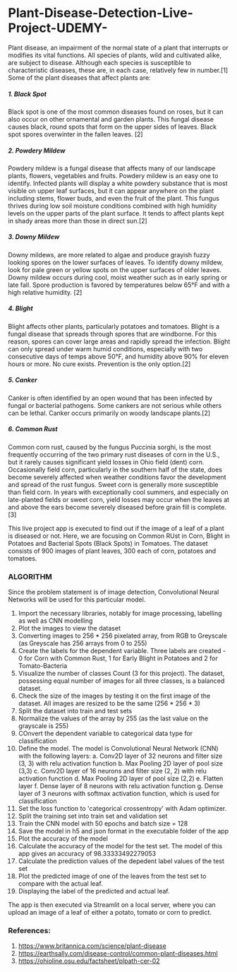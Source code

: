 # Plant-Disease-Detection-Live-Project-UDEMY-

Plant disease, an impairment of the normal state of a plant that interrupts or modifies its vital functions. All species of plants, wild and cultivated alike, are subject to disease. Although each species is susceptible to characteristic diseases, these are, in each case, relatively few in number.[1] Some of the plant diseases that affect plants are:

##### 1. Black Spot
Black spot is one of the most common diseases found on roses, but it can also occur on other ornamental and garden plants.  This fungal disease causes black, round spots that form on the upper sides of leaves. Black spot spores overwinter in the fallen leaves. [2]

##### 2. Powdery Mildew
Powdery mildew is a fungal disease that affects many of our landscape plants, flowers, vegetables and fruits. Powdery mildew is an easy one to identify. Infected plants will display a white powdery substance that is most visible on upper leaf surfaces, but it can appear anywhere on the plant including stems, flower buds, and even the fruit of the plant.  This fungus thrives during low soil moisture conditions combined with high humidity levels on the upper parts of the plant surface.  It tends to affect plants kept in shady areas more than those in direct sun.[2]

##### 3. Downy Mildew
Downy mildews, are more related to algae and produce grayish fuzzy looking spores on the lower surfaces of leaves.  To identify downy mildew, look for pale green or yellow spots on the upper surfaces of older leaves. Downy mildew occurs during cool, moist weather such as in early spring or late fall.  Spore production is favored by temperatures below 65°F and with a high relative humidity. [2]

##### 4. Blight
Blight affects other plants, particularly potatoes and tomatoes. Blight is a fungal disease that spreads through spores that are windborne.  For this reason, spores can cover large areas and rapidly spread the infection.  Blight can only spread under warm humid conditions, especially with two consecutive days of temps above 50°F, and humidity above 90% for eleven hours or more. No cure exists.  Prevention is the only option.[2]

##### 5. Canker
Canker is often identified by an open wound that has been infected by fungal or bacterial pathogens.  Some cankers are not serious while others can be lethal.  Canker occurs primarily on woody landscape plants.[2]

##### 6. Common Rust
Common corn rust, caused by the fungus Puccinia sorghi, is the most frequently occurring of the two primary rust diseases of corn in the U.S., but it rarely causes significant yield losses in Ohio field (dent) corn. Occasionally field corn, particularly in the southern half of the state, does become severely affected when weather conditions favor the development and spread of the rust fungus. Sweet corn is generally more susceptible than field corn. In years with exceptionally cool summers, and especially on late-planted fields or sweet corn, yield losses may occur when the leaves at and above the ears become severely diseased before grain fill is complete. [3]

This live project app is executed to find out if the image of a leaf of a plant is diseased or not. Here, we are focusing on Common RUst in Corn, Blight in Potatoes and Bacterial Spots (Black Spots) in Tomatoes. The dataset consists of 900 images of plant leaves, 300 each of corn, potatoes and tomatoes. 

### ALGORITHM
Since the problem statement is of image detection, Convolutional Neural Networks will be used for this particular model.

1. Import the necessary libraries, notably for image processing, labelling as well as CNN modelling
2. Plot the images to view the dataset
3. Converting images to 256 * 256 pixelated array, from RGB to Greyscale (as Greyscale has 256 arrays from 0 to 255)
4. Create the labels for the dependent variable. Three labels are created - 0 for Corn with Common Rust, 1 for Early Blight in Potatoes and 2 for Tomato-Bacteria
5. Visualize the number of classes Count (3 for this project). The dataset, possessing equal number of images for all three classes, is a balanced dataset.
6. Check the size of the images by testing it on the first image of the dataset. All images are resized to be the same (256 * 256 * 3)
7. Split the dataset into train and test sets
8. Normalize the values of the array by 255 (as the last value on the grayscale is 255)
9. COnvert the dependent variable to categorical data type for classification
10. Define the model. The model is Convolutional Neural Network (CNN) with the following layers: 
  a. Conv2D layer of 32 neurons and filter size (3, 3) with relu activation function
  b. Max Pooling 2D layer of pool size (3,3)
  c. Conv2D layer of 16 neurons and filter size (2, 2) with relu activation function
  d. Max Pooling 2D layer of pool size (2,2)
  e. Flatten layer
  f. Dense layer of 8 neurons with relu activation function
  g. Dense layer of 3 neurons with softmax activation function, which is used for classification
11. Set the loss function to 'categorical crossentropy' with Adam optimizer.
12. Split the training set into train set and validation set
13. Train the CNN model with 50 epochs and batch size = 128
14. Save the model in h5 and json format in the executable folder of the app
15. Plot the accuracy of the model
16. Calculate the accuracy of the model for the test set. The model of this app gives an accuracy of 98.33333492279053
17. Calculate the prediction values of the depedent label values of the test set
18. Plot the predicted image of one of the leaves from the test set to compare with the actual leaf.
19. Displaying the label of the predicted and actual leaf.

The app is then executed via Streamlit on a local server, where you can upload an image of a leaf of either a potato, tomato or corn to predict.

### References:
1. https://www.britannica.com/science/plant-disease
2. https://earthsally.com/disease-control/common-plant-diseases.html
3. https://ohioline.osu.edu/factsheet/plpath-cer-02
